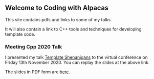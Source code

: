 ## Welcome to Coding with Alpacas

This site contains pdfs and links to some of my talks.

It will also contain a link to C++ tools and techniques for developing template code.

### Meeting Cpp 2020 Talk

I presented my talk [Template Shenanigans](Shenanigans/Shananigans.html) to the virtual conference on Friday 13th November 2020. You can replay the slides at the above link.

The slides in PDF form are [here](pdfs/Shenanigans.pdf).
